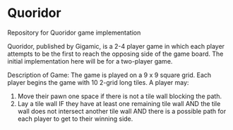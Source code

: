 # Quoridor
Repository for Quoridor game implementation

Quoridor, published by Gigamic, is a 2-4 player game in which each player attempts to be the first to reach the opposing side of the game board.  The initial implementation here will be for a two-player game.

Description of Game:
The game is played on a 9 x 9 square grid.  Each player begins the game with 10 2-grid long tiles.  A player may:
1) Move their pawn one space if there is not a tile wall blocking the path.
2) Lay a tile wall IF they have at least one remaining tile wall AND the tile wall does not intersect another tile wall AND there is a possible path for each player to get to their winning side.
